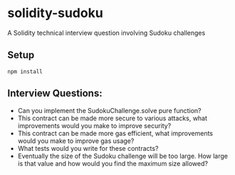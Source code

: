 # solidity-sudoku
A Solidity technical interview question involving Sudoku challenges

## Setup
`npm install`

## Interview Questions:
- Can you implement the SudokuChallenge.solve pure function?
- This contract can be made more secure to various attacks, what improvements would you make to improve security?
- This contract can be made more gas efficient, what improvements would you make to improve gas usage?
- What tests would you write for these contracts?
- Eventually the size of the Sudoku challenge will be too large. How large is that value and how would you find the maximum size allowed?
